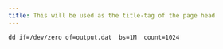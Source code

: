 ```yaml
---
title: This will be used as the title-tag of the page head
---
```


`dd if=/dev/zero of=output.dat  bs=1M  count=1024`

